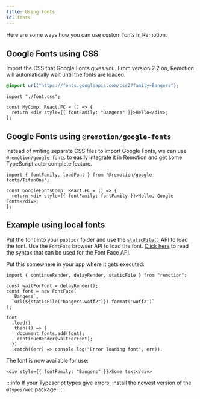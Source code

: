 ```yaml
---
title: Using fonts
id: fonts
---
```


Here are some ways how you can use custom fonts in Remotion.

## Google Fonts using CSS

Import the CSS that Google Fonts gives you. From version 2.2 on, Remotion will automatically wait until the fonts are loaded.

```css title="font.css"
@import url("https://fonts.googleapis.com/css2?family=Bangers");
```

```tsx twoslash title="MyComp.tsx"
import "./font.css";

const MyComp: React.FC = () => {
  return <div style={{ fontFamily: "Bangers" }}>Hello</div>;
};
```

## Google Fonts using `@remotion/google-fonts`

Instead of writing separate CSS files to import Google Fonts, we can use [`@remotion/google-fonts`](./google-fonts/index.md) to easily integrate it in Remotion and get some TypeScript auto-complete feature.

```tsx title="MyComp.tsx"
import { fontFamily, loadFont } from "@remotion/google-fonts/TitanOne";

const GoogleFontsComp: React.FC = () => {
  return <div style={{ fontFamily: fontFamily }}>Hello, Google Fonts</div>;
};
```

## Example using local fonts

Put the font into your `public/` folder and use the [`staticFile()`](/docs/staticfile) API to load the font. Use the `FontFace` browser API to load the font. [Click here](https://developer.mozilla.org/en-US/docs/Web/CSS/@font-face) to read the syntax that can be used for the Font Face API.

Put this somewhere in your app where it gets executed:

```tsx twoslash title="load-fonts.ts"
import { continueRender, delayRender, staticFile } from "remotion";

const waitForFont = delayRender();
const font = new FontFace(
  `Bangers`,
  `url(${staticFile("bangers.woff2")}) format('woff2')`
);

font
  .load()
  .then(() => {
    document.fonts.add(font);
    continueRender(waitForFont);
  })
  .catch((err) => console.log("Error loading font", err));
```

The font is now available for use:

```tsx twoslash title="MyComp.tsx"
<div style={{ fontFamily: "Bangers" }}>Some text</div>
```

:::info
If your Typescript types give errors, install the newest version of the `@types/web` package.
:::
